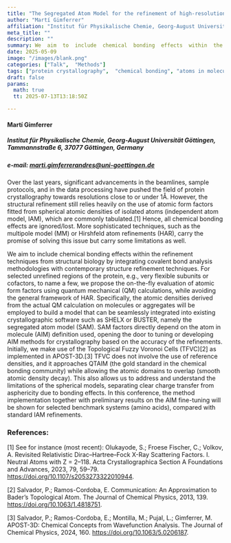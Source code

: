 ```yaml
---
title: "The Segregated Atom Model for the refinement of high-resolution diffraction experiments"
author: "Martí Gimferrer"
affiliation: "Institut für Physikalische Chemie, Georg-August Universität Göttingen, Tammannstraße 6, 37077 Göttingen, Germany"
meta_title: ""
description: ""
summary: We  aim  to  include  chemical  bonding  effects  within  the  refinement  techniques  from  structural  biology  by  integrating covalent bond analysis methodologies with contemporary structure refinement techniques.
date: 2025-05-09  
image: "/images/blank.png"
categories: ["Talk",  "Methods"]
tags: ["protein crystallography",  "chemical bonding", "atoms in molecules", "real-space analysis", "segregated atom model", "quantum crystallography"]
draft: false
params:
  math: true
  tt: 2025-07-13T13:18:50Z

---
```


#### Martí Gimferrer

##### Institut für Physikalische Chemie, Georg-August Universität Göttingen, Tammannstraße 6, 37077 Göttingen, Germany

##### e-mail: marti.gimferrerandres@uni-goettingen.de

Over the last years, significant advancements in the beamlines, sample protocols, and in the data processing have pushed the field of protein crystallography towards resolutions close to or under 1Å. However, the structural refinement still relies heavily  on  the  use  of  atomic  form  factors  fitted  from  spherical  atomic  densities  of  isolated  atoms  (independent  atom model, IAM), which are commonly tabulated.[1] Hence, all chemical  bonding effects are ignored/lost. More sophisticated techniques, such as the multipole model (MM) or Hirshfeld atom refinements (HAR), carry the promise of solving this issue but carry some limitations as well. 

We  aim  to  include  chemical  bonding  effects  within  the  refinement  techniques  from  structural  biology  by  integrating covalent bond analysis methodologies with contemporary structure refinement techniques. For selected unrefined regions of  the  protein,  e.g.,  very  flexible  subunits  or  cofactors,  to  name  a  few,  we  propose  the  on-the-fly  evaluation  of  atomic form factors using quantum mechanical (QM) calculations, while avoiding the general framework of HAR. Specifically, the  atomic  densities  derived  from  the  actual  QM  calculation  on  molecules  or  aggregates  will  be  employed  to  build  a model that can be seamlessly integrated into existing crystallographic software such as SHELX or BUSTER, namely the segregated atom model (SAM). SAM factors directly depend on the atom in molecule (AIM) definition used, opening the door  to  tuning  or  developing  AIM  methods  for  crystallography  based  on  the  accuracy  of  the  refinements.  Initially,  we make use of the Topological Fuzzy Voronoi Cells (TFVC)[2] as implemented in APOST-3D.[3] TFVC does not involve the use  of  reference  densities,  and  it  approaches  QTAIM  (the  gold  standard  in  the  chemical  bonding  community)  while allowing the atomic domains to overlap (smooth atomic density decay). This also allows us to address and understand the limitations  of  the  spherical  models,  separating  clear  charge  transfer  from  asphericity  due  to  bonding  effects.  In  this conference,  the  method  implementation  together  with  preliminary  results  on  the  AIM  fine-tuning  will  be  shown  for selected benchmark systems (amino acids), compared with standard IAM refinements.


### References:

[1] See  for  instance (most  recent):  Olukayode,  S.;  Froese  Fischer,  C.;  Volkov,  A.  Revisited  Relativistic  Dirac–Hartree–Fock  X-Ray Scattering Factors. I. Neutral Atoms with Z = 2–118. Acta Crystallographica Section A Foundations and Advances, 2023, 79, 59–79. https://doi.org/10.1107/s2053273322010944.

[2] Salvador, P.; Ramos-Cordoba, E. Communication: An Approximation to Bader’s Topological Atom. The Journal of Chemical Physics, 2013, 139. https://doi.org/10.1063/1.4818751.

[3] Salvador, P.; Ramos-Cordoba, E.; Montilla, M.; Pujal, L.; Gimferrer, M. APOST-3D: Chemical Concepts from Wavefunction Analysis. The Journal of Chemical Physics, 2024, 160. https://doi.org/10.1063/5.0206187.